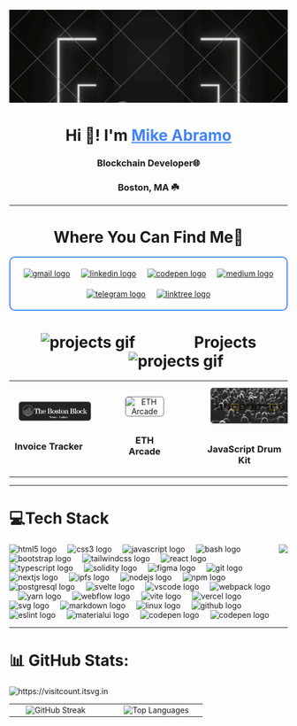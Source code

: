 <div align="center">

[![MasterHead](/banner.gif)](https://blogbytes.eth.limo)

</div>

<h1 align="center">Hi 👋! I'm <span style="color: #4285f4; text-decoration: underline; animation: blink 1s infinite;">Mike Abramo</span></h1>

<h3 align="center">Blockchain Developer🌐</h3> 
<h3 align="center">Boston, MA ☘️</h3>



<hr />

<h1 align="center">Where You Can Find Me🔎</h1>
<div align="center" style="display: flex; flex-wrap: wrap; justify-content: center; gap: 20px; border: 2px solid #4285f4; padding: 20px; border-radius: 10px;">

  <a href="mailto:mabramo11@protonmail.com" target="_blank">
    <img src="https://img.shields.io/badge/ProtonMail-8B89CC?style=for-the-badge&logo=protonmail&logoColor=white" height="35" alt="gmail logo" />
  </a>

  <a href="https://www.linkedin.com/in/michael-abramo/" target="_blank">
    <img src="https://img.shields.io/static/v1?message=LinkedIn&logo=linkedin&label=&color=0077B5&logoColor=white&labelColor=&style=for-the-badge" height="35" alt="linkedin logo" />
  </a>

  <a href="https://codepen.io/sonnymonroe" target="_blank">
    <img src="https://img.shields.io/static/v1?message=Codepen&logo=codepen&label=&color=000000&logoColor=white&labelColor=&style=for-the-badge" height="35" alt="codepen logo" />
  </a>

  <a href="https://medium.com/@mabramo11" target="_blank">
    <img src="https://img.shields.io/static/v1?message=Medium&logo=medium&label=&color=12100E&logoColor=white&labelColor=&style=for-the-badge" height="35" alt="medium logo" />
  </a>

  <a href="https://t.me/MikeAbramo" target="_blank">
    <img src="https://img.shields.io/static/v1?message=Telegram&logo=telegram&label=&color=2CA5E0&logoColor=white&labelColor=&style=for-the-badge" height="35" alt="telegram logo" />
  </a>

  <a href="https://linktr.ee/your-linktree-username" target="_blank">
    <img src="https://img.shields.io/static/v1?message=Linktree&logo=linktree&label=&color=1de9b6&logoColor=white&labelColor=&style=for-the-badge" height="35" alt="linktree logo" />
  </a>
</div>
<div>
<td style="width: 10%;"></td> 
  <h1 align="center"> 
  <img src="https://camo.githubusercontent.com/d2ff3eb4e300b4366924419b7894d9fc33842e563f08c74f24eae4b193a4f07e/68747470733a2f2f6d656469612e67697068792e636f6d2f6d656469612f54456e586b637348725034596564436868412f67697068792e676966" alt="projects gif" height="40" style="margin-right: 100px;"/>
    <span> Projects </span> <img src="https://camo.githubusercontent.com/d2ff3eb4e300b4366924419b7894d9fc33842e563f08c74f24eae4b193a4f07e/68747470733a2f2f6d656469612e67697068792e636f6d2f6d656469612f54456e586b637348725034596564436868412f67697068792e676966" alt="projects gif" height="40" style="margin-left: 100px;"/>
  </h1>
<table align="center" style="column-gap: 20px;">
	<tr>
    <td align="center">
      <a href="https://github.com/SonnyMonroe/SmallBiz-Financial-Management-Portal" style="text-decoration: none; color: inherit;">
        <img src="https://github.com/SonnyMonroe/SmallBiz-Financial-Management-Portal/blob/main/app/ui/TheBostonBlockNewsLetter.png?raw=true" alt="Invoice Tracker" width="200" style="border: 1px solid #6a737d; border-radius: 5px; margin: 10px;">
        <h3>Invoice Tracker</h3>
      </a>
    </td>
		    <td style="width: 10%;"></td> 
    <td align="center">
      <a href="https://github.com/SonnyMonroe/EthIDRetroGameEmulator_Latest" style="text-decoration: none; color: inherit;">
        <img src="https://d112y698adiu2z.cloudfront.net/photos/production/software_photos/002/460/851/datas/original.png" alt="ETH Arcade" width="200" style="border: 1px solid #6a737d; border-radius: 5px; margin: 10px;">
        <h3>ETH Arcade</h3>
      </a>
    </td>
	<td style="width: 10%;"></td> 
    <td align="center">
      <a href="https://github.com/SonnyMonroe/JavaScript_Drum_Kit/tree/master" style="text-decoration: none; color: inherit;">
        <img src="https://github.com/SonnyMonroe/JavaScript_Drum_Kit/blob/master/screenshot.png?raw=true" alt="JavaScript Drum Kit" width="200" style="border: 1px solid #6a737d; border-radius: 5px; margin: 10px;">
        <h3>JavaScript Drum Kit</h3>
      </a>
    </td>
  </tr>
</table>
</div>

<hr />

# 💻Tech Stack

<img align="right" height="150" src="https://user-images.githubusercontent.com/74038190/229223156-0cbdaba9-3128-4d8e-8719-b6b4cf741b67.gif" />
<div align="left">
  <img src="https://cdn.simpleicons.org/html5/E34F26" height="30" alt="html5 logo"  />
  <img width="12" />
  <img src="https://cdn.simpleicons.org/css3/1572B6" height="30" alt="css3 logo"  />
  <img width="12" />
  <img src="https://cdn.jsdelivr.net/gh/devicons/devicon/icons/javascript/javascript-plain.svg" height="30" alt="javascript logo"  />
  <img width="12" />
  <img src="https://skillicons.dev/icons?i=bash" height="30" alt="bash logo"  />
  <img width="12" />
  <img src="https://cdn.simpleicons.org/bootstrap/7952B3" height="30" alt="bootstrap logo"  />
  <img width="12" />
  <img src="https://cdn.simpleicons.org/tailwindcss/06B6D4" height="30" alt="tailwindcss logo"  />
  <img width="12" />
  <img src="https://cdn.jsdelivr.net/gh/devicons/devicon/icons/react/react-original.svg" height="30" alt="react logo"  />
  <img width="12" />
  <img src="https://cdn.simpleicons.org/typescript/3178C6" height="30" alt="typescript logo"  />
  <img width="12" />
  <img src="https://skillicons.dev/icons?i=solidity" height="30" alt="solidity logo"  />
  <img width="12" />
  <img src="https://cdn.jsdelivr.net/gh/devicons/devicon/icons/figma/figma-original.svg" height="30" alt="figma logo"  />
  <img width="12" />
  <img src="https://cdn.simpleicons.org/git/F05032" height="30" alt="git logo"  />
  <img width="12" />
  <img src="https://skillicons.dev/icons?i=nextjs" height="30" alt="nextjs logo"  />
  <img width="12" />
  <img src="https://cdn.simpleicons.org/ipfs/65C2CB" height="30" alt="ipfs logo"  />
  <img width="12" />
  <img src="https://cdn.jsdelivr.net/gh/devicons/devicon/icons/nodejs/nodejs-original.svg" height="30" alt="nodejs logo"  />
  <img width="12" />
  <img src="https://cdn.jsdelivr.net/gh/devicons/devicon/icons/npm/npm-original-wordmark.svg" height="30" alt="npm logo"  />
  <img width="12" />
  <img src="https://cdn.simpleicons.org/postgresql/4169E1" height="30" alt="postgresql logo"  />
  <img width="12" />
  <img src="https://cdn.jsdelivr.net/gh/devicons/devicon/icons/svelte/svelte-original.svg" height="30" alt="svelte logo"  />
  <img width="12" />
  <img src="https://cdn.simpleicons.org/visualstudiocode/007ACC" height="30" alt="vscode logo"  />
  <img width="12" />
  <img src="https://cdn.simpleicons.org/webpack/8DD6F9" height="30" alt="webpack logo"  />
  <img width="12" />
  <img src="https://cdn.simpleicons.org/yarn/2C8EBB" height="30" alt="yarn logo"  />
  <img width="12" />
  <img src="https://skillicons.dev/icons?i=webflow" height="30" alt="webflow logo"  />
  <img width="12" />
  <img src="https://skillicons.dev/icons?i=vite" height="30" alt="vite logo"  />
  <img width="12" />
  <img src="https://skillicons.dev/icons?i=vercel" height="30" alt="vercel logo"  />
  <img width="12" />
  <img src="https://skillicons.dev/icons?i=svg" height="30" alt="svg logo"  />
  <img width="12" />
  <img src="https://skillicons.dev/icons?i=md" height="30" alt="markdown logo"  />
  <img width="12" />
  <img src="https://cdn.jsdelivr.net/gh/devicons/devicon/icons/linux/linux-original.svg" height="30" alt="linux logo"  />
  <img width="12" />
  <img src="https://skillicons.dev/icons?i=github" height="30" alt="github logo"  />
  <img width="12" />
  <img src="https://cdn.jsdelivr.net/gh/devicons/devicon/icons/eslint/eslint-original.svg" height="30" alt="eslint logo"  />
  <img width="12" />
  <img src="https://cdn.jsdelivr.net/gh/devicons/devicon/icons/materialui/materialui-original.svg" height="30" alt="materialui logo"  />
  <img width="12" />
  <img src="https://cdn.simpleicons.org/codepen/fff" height="30" alt="codepen logo"  />
    <img width="12" />
 <img src="https://cdn.simpleicons.org/notion/fff" height="25" alt="codepen logo"  />
</div>
<hr />

<div align="start">

# 📊 GitHub Stats:

<img src="https://visitcount.itsvg.in/api?id=sonnymonroe&icon=0&color=9" alt=https://visitcount.itsvg.in />
</div>

<table align="center" style="column-gap: 20px;">
  <tr>
    <td align="center" style="width: 48%;">
      <img src="https://github-readme-streak-stats.herokuapp.com/?user=sonnymonroe&theme=tokyonight&hide_border=false" alt="GitHub Streak">
    </td>
    <td style="width: 4%;"></td> 
    <td align="center" style="width: 48%;">
      <img src="https://github-readme-stats.vercel.app/api/top-langs/?username=sonnymonroe&theme=tokyonight&hide_border=false&include_all_commits=true&count_private=true&layout=compact" alt="Top Languages">
    </td>
  </tr>
</table>
